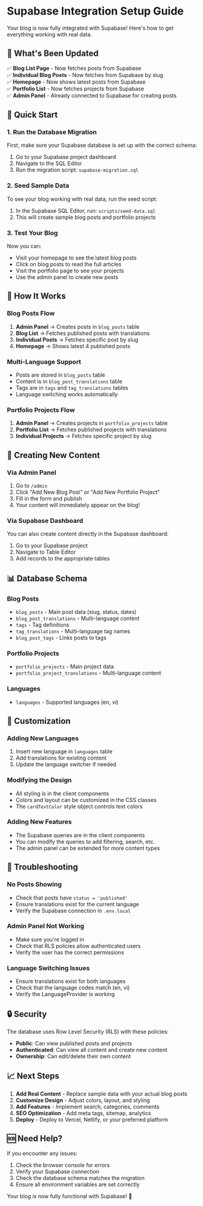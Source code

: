 # Supabase Integration Setup Guide

Your blog is now fully integrated with Supabase! Here's how to get everything working with real data.

## 🎉 What's Been Updated

✅ **Blog List Page** - Now fetches posts from Supabase  
✅ **Individual Blog Posts** - Now fetches from Supabase by slug  
✅ **Homepage** - Now shows latest posts from Supabase  
✅ **Portfolio List** - Now fetches projects from Supabase  
✅ **Admin Panel** - Already connected to Supabase for creating posts  

## 🚀 Quick Start

### 1. Run the Database Migration

First, make sure your Supabase database is set up with the correct schema:

1. Go to your Supabase project dashboard
2. Navigate to the SQL Editor
3. Run the migration script: `supabase-migration.sql`

### 2. Seed Sample Data

To see your blog working with real data, run the seed script:

1. In the Supabase SQL Editor, run: `scripts/seed-data.sql`
2. This will create sample blog posts and portfolio projects

### 3. Test Your Blog

Now you can:
- Visit your homepage to see the latest blog posts
- Click on blog posts to read the full articles
- Visit the portfolio page to see your projects
- Use the admin panel to create new posts

## 📝 How It Works

### Blog Posts Flow
1. **Admin Panel** → Creates posts in `blog_posts` table
2. **Blog List** → Fetches published posts with translations
3. **Individual Posts** → Fetches specific post by slug
4. **Homepage** → Shows latest 4 published posts

### Multi-Language Support
- Posts are stored in `blog_posts` table
- Content is in `blog_post_translations` table
- Tags are in `tags` and `tag_translations` tables
- Language switching works automatically

### Portfolio Projects Flow
1. **Admin Panel** → Creates projects in `portfolio_projects` table
2. **Portfolio List** → Fetches published projects with translations
3. **Individual Projects** → Fetches specific project by slug

## 🔧 Creating New Content

### Via Admin Panel
1. Go to `/admin`
2. Click "Add New Blog Post" or "Add New Portfolio Project"
3. Fill in the form and publish
4. Your content will immediately appear on the blog!

### Via Supabase Dashboard
You can also create content directly in the Supabase dashboard:
1. Go to your Supabase project
2. Navigate to Table Editor
3. Add records to the appropriate tables

## 📊 Database Schema

### Blog Posts
- `blog_posts` - Main post data (slug, status, dates)
- `blog_post_translations` - Multi-language content
- `tags` - Tag definitions
- `tag_translations` - Multi-language tag names
- `blog_post_tags` - Links posts to tags

### Portfolio Projects
- `portfolio_projects` - Main project data
- `portfolio_project_translations` - Multi-language content

### Languages
- `languages` - Supported languages (en, vi)

## 🎨 Customization

### Adding New Languages
1. Insert new language in `languages` table
2. Add translations for existing content
3. Update the language switcher if needed

### Modifying the Design
- All styling is in the client components
- Colors and layout can be customized in the CSS classes
- The `cardTextColor` style object controls text colors

### Adding New Features
- The Supabase queries are in the client components
- You can modify the queries to add filtering, search, etc.
- The admin panel can be extended for more content types

## 🐛 Troubleshooting

### No Posts Showing
- Check that posts have `status = 'published'`
- Ensure translations exist for the current language
- Verify the Supabase connection in `.env.local`

### Admin Panel Not Working
- Make sure you're logged in
- Check that RLS policies allow authenticated users
- Verify the user has the correct permissions

### Language Switching Issues
- Ensure translations exist for both languages
- Check that the language codes match (en, vi)
- Verify the LanguageProvider is working

## 🔒 Security

The database uses Row Level Security (RLS) with these policies:
- **Public**: Can view published posts and projects
- **Authenticated**: Can view all content and create new content
- **Ownership**: Can edit/delete their own content

## 📈 Next Steps

1. **Add Real Content** - Replace sample data with your actual blog posts
2. **Customize Design** - Adjust colors, layout, and styling
3. **Add Features** - Implement search, categories, comments
4. **SEO Optimization** - Add meta tags, sitemap, analytics
5. **Deploy** - Deploy to Vercel, Netlify, or your preferred platform

## 🆘 Need Help?

If you encounter any issues:
1. Check the browser console for errors
2. Verify your Supabase connection
3. Check the database schema matches the migration
4. Ensure all environment variables are set correctly

Your blog is now fully functional with Supabase! 🎉 